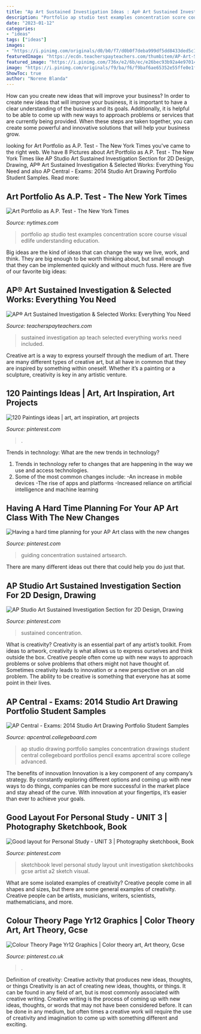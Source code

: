 ```yaml
---
title: "Ap Art Sustained Investigation Ideas : Ap® Art Sustained Investigation &amp; Selected Works: Everything You Need"
description: "Portfolio ap studio test examples concentration score course visual edlife understanding education"
date: "2023-01-12"
categories:
- "ideas"
tags: ["ideas"]
images:
- "https://i.pinimg.com/originals/d0/b0/f7/d0b0f7deba999df5dd8433ded5c1d70c.jpg"
featuredImage: "https://ecdn.teacherspayteachers.com/thumbitem/AP-Art-Sustained-Investigation-Selected-Works-Everything-You-Need-to-Teach-4696357-1598829058/original-4696357-3.jpg"
featured_image: "https://i.pinimg.com/736x/e2/6b/ec/e26bec93b92a4e97014074a35a352ac1.jpg"
image: "https://i.pinimg.com/originals/f9/ba/f6/f9baf6ae65352e55ffe0e1ff5767b683.jpg"
ShowToc: true
author: "Norene Blanda"
---
```



How can you create new ideas that will improve your business?
In order to create new ideas that will improve your business, it is important to have a clear understanding of the business and its goals. Additionally, it is helpful to be able to come up with new ways to approach problems or services that are currently being provided. When these steps are taken together, you can create some powerful and innovative solutions that will help your business grow.

	

		
looking for Art Portfolio as A.P. Test - The New York Times you've came to the right web. We have 8 Pictures about Art Portfolio as A.P. Test - The New York Times like AP Studio Art Sustained Investigation Section for 2D Design, Drawing, AP® Art Sustained Investigation &amp; Selected Works: Everything You Need and also AP Central - Exams: 2014 Studio Art Drawing Portfolio Student Samples. Read more:
		
    
## Art Portfolio As A.P. Test - The New York Times

<img loading=lazy src="https://static01.nyt.com/images/2014/11/02/education/edlife/02FIELDOFSTUDY_COMBO/02FIELDOFSTUDY_COMBO-master1050.jpg" onerror="this.onerror=null;this.src='https://tse4.mm.bing.net/th?id=OIP.aTZ-2K6lJilxJDEZFGkF0wHaEr&amp;pid=15.1';" alt="Art Portfolio as A.P. Test - The New York Times">

_Source: nytimes.com_

>portfolio ap studio test examples concentration score course visual edlife understanding education. 

	

Big ideas are the kind of ideas that can change the way we live, work, and think. They are big enough to be worth thinking about, but small enough that they can be implemented quickly and without much fuss. Here are five of our favorite big ideas: 

    
## AP® Art Sustained Investigation &amp; Selected Works: Everything You Need

<img loading=lazy src="https://ecdn.teacherspayteachers.com/thumbitem/AP-Art-Sustained-Investigation-Selected-Works-Everything-You-Need-to-Teach-4696357-1598829058/original-4696357-3.jpg" onerror="this.onerror=null;this.src='https://tse1.mm.bing.net/th?id=OIP.CvJV-lZSnbObSF-ilJDaFAAAAA&amp;pid=15.1';" alt="AP® Art Sustained Investigation &amp; Selected Works: Everything You Need">

_Source: teacherspayteachers.com_

>sustained investigation ap teach selected everything works need included. 

	

Creative art is a way to express yourself through the medium of art. There are many different types of creative art, but all have in common that they are inspired by something within oneself. Whether it’s a painting or a sculpture, creativity is key in any artistic venture.

    
## 120 Paintings Ideas | Art, Art Inspiration, Art Projects

<img loading=lazy src="https://i.pinimg.com/474x/ae/e4/60/aee4606f16556d4c79a657f9c63aeea0--abstract-wall-art-painting-abstract.jpg" onerror="this.onerror=null;this.src='https://tse3.mm.bing.net/th?id=OIP.q34sLT2qJ3G7BDnJSJvvRQAAAA&amp;pid=15.1';" alt="120 Paintings ideas | art, art inspiration, art projects">

_Source: pinterest.com_

>. 

	

Trends in technology: What are the new trends in technology?
1. Trends in technology refer to changes that are happening in the way we use and access technologies. 
2. Some of the most common changes include: 
-An increase in mobile devices 
-The rise of apps and platforms 
-Increased reliance on artificial intelligence and machine learning 

    
## Having A Hard Time Planning For Your AP Art Class With The New Changes

<img loading=lazy src="https://i.pinimg.com/originals/d0/b0/f7/d0b0f7deba999df5dd8433ded5c1d70c.jpg" onerror="this.onerror=null;this.src='https://tse2.mm.bing.net/th?id=OIP.Jy-wljqwQd-Gzh7BmWtqnwHaOg&amp;pid=15.1';" alt="Having a hard time planning for your AP Art class with the new changes">

_Source: pinterest.com_

>guiding concentration sustained artsearch. 

	

There are many different ideas out there that could help you do just that.

    
## AP Studio Art Sustained Investigation Section For 2D Design, Drawing

<img loading=lazy src="https://i.pinimg.com/originals/f9/ba/f6/f9baf6ae65352e55ffe0e1ff5767b683.jpg" onerror="this.onerror=null;this.src='https://tse4.mm.bing.net/th?id=OIP.yoGMD0LY9OgYJaSMDSB2iQHaM1&amp;pid=15.1';" alt="AP Studio Art Sustained Investigation Section for 2D Design, Drawing">

_Source: pinterest.com_

>sustained concentration. 

	

What is creativity?
Creativity is an essential part of any artist’s toolkit. From ideas to artwork, creativity is what allows us to express ourselves and think outside the box. Creative people often come up with new ways to approach problems or solve problems that others might not have thought of. Sometimes creativity leads to innovation or a new perspective on an old problem. The ability to be creative is something that everyone has at some point in their lives.

    
## AP Central - Exams: 2014 Studio Art Drawing Portfolio Student Samples

<img loading=lazy src="http://media.collegeboard.com/digitalServices/image/ap/apstudioart/Dr_C_6_Lee_2.jpg" onerror="this.onerror=null;this.src='https://tse1.mm.bing.net/th?id=OIP.rTZI8G6XYXLafI7_aUnYBgHaF6&amp;pid=15.1';" alt="AP Central - Exams: 2014 Studio Art Drawing Portfolio Student Samples">

_Source: apcentral.collegeboard.com_

>ap studio drawing portfolio samples concentration drawings student central collegeboard portfolios pencil exams apcentral score college advanced. 

	

The benefits of innovation
Innovation is a key component of any company’s strategy. By constantly exploring different options and coming up with new ways to do things, companies can be more successful in the market place and stay ahead of the curve. With innovation at your fingertips, it’s easier than ever to achieve your goals.

    
## Good Layout For Personal Study - UNIT 3 | Photography Sketchbook, Book

<img loading=lazy src="https://i.pinimg.com/736x/46/4b/ea/464beae6fa2b52645feb9a47361b1bea--photography-sketchbook-sketchbook-ideas.jpg" onerror="this.onerror=null;this.src='https://tse4.mm.bing.net/th?id=OIP.4SG5KK2Y77UKKeDgsDgDaQHaFF&amp;pid=15.1';" alt="Good layout for Personal Study - UNIT 3 | Photography sketchbook, Book">

_Source: pinterest.com_

>sketchbook level personal study layout unit investigation sketchbooks gcse artist a2 sketch visual. 

	

What are some isolated examples of creativity?
Creative people come in all shapes and sizes, but there are some general examples of creativity. Creative people can be artists, musicians, writers, scientists, mathematicians, and more.

    
## Colour Theory Page Yr12 Graphics | Color Theory Art, Art Theory, Gcse

<img loading=lazy src="https://i.pinimg.com/736x/e2/6b/ec/e26bec93b92a4e97014074a35a352ac1.jpg" onerror="this.onerror=null;this.src='https://tse3.mm.bing.net/th?id=OIP.xrPJzh0NYTKEeDe9HPQcJAHaEV&amp;pid=15.1';" alt="Colour Theory Page Yr12 Graphics | Color theory art, Art theory, Gcse">

_Source: pinterest.co.uk_

>. 

	

Definition of creativity: Creative activity that produces new ideas, thoughts, or things
Creativity is an act of creating new ideas, thoughts, or things. It can be found in any field of art, but is most commonly associated with creative writing. Creative writing is the process of coming up with new ideas, thoughts, or words that may not have been considered before. It can be done in any medium, but often times a creative work will require the use of creativity and imagination to come up with something different and exciting.

